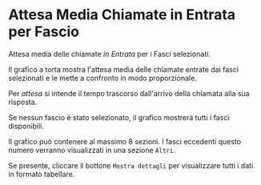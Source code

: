 # Attesa Media Chiamate in Entrata per Fascio

Attesa media delle chiamate *in Entrata* per i Fasci selezionati.

Il grafico a torta mostra l'attesa media delle chiamate entrate dai fasci
selezionati e le mette a confronto in modo proporzionale.

Per *attesa* si intende il tempo trascorso dall'arrivo della chiamata alla sua
risposta.

Se nessun fascio è stato selezionato, il grafico mostrerà tutti i fasci disponibili.

Il grafico può contenere al massimo 8 sezioni. I fasci eccedenti questo numero
verranno visualizzati in una sezione `Altri`.

Se presente, cliccare il bottone `Mostra dettagli` per visualizzare tutti i dati
in formato tabellare.
